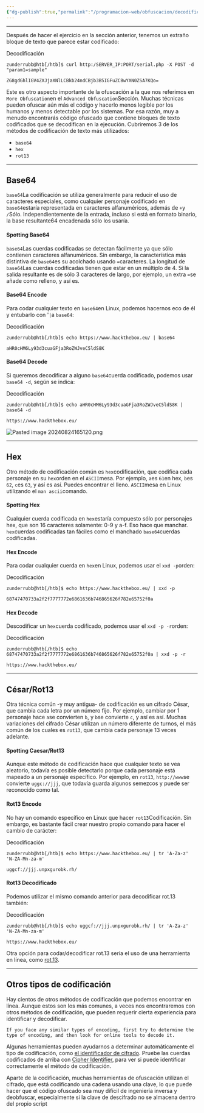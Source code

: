 ```yaml
---
{"dg-publish":true,"permalink":"/programacion-web/obfuscacion/decodificacion/","dgPassFrontmatter":true}
---
```



---

Después de hacer el ejercicio en la sección anterior, tenemos un extraño bloque de texto que parece estar codificado:

Decodificación

```shell-session
zunderrubb@htb[/htb]$ curl http:/SERVER_IP:PORT/serial.php -X POST -d "param1=sample"

ZG8gdGhlIGV4ZXJjaXNlLCBkb24ndCBjb3B5IGFuZCBwYXN0ZSA7KQo=
```

Este es otro aspecto importante de la ofuscación a la que nos referimos en `More Obfuscation`en el `Advanced Obfuscation`Sección. Muchas técnicas pueden ofuscar aún más el código y hacerlo menos legible por los humanos y menos detectable por los sistemas. Por esa razón, muy a menudo encontrarás código ofuscado que contiene bloques de texto codificados que se decodifican en la ejecución. Cubriremos 3 de los métodos de codificación de texto más utilizados:

- `base64`
- `hex`
- `rot13`

---

## Base64

`base64`La codificación se utiliza generalmente para reducir el uso de caracteres especiales, como cualquier personaje codificado en `base64`estaría representada en caracteres alfanuméricos, además de `+`y `/`Sólo. Independientemente de la entrada, incluso si está en formato binario, la base resultante64 encadenada sólo los usaría.

#### Spotting Base64

`base64`Las cuerdas codificadas se detectan fácilmente ya que sólo contienen caracteres alfanuméricos. Sin embargo, la característica más distintiva de `base64`es su acolchado usando `=`caracteres. La longitud de `base64`Las cuerdas codificadas tienen que estar en un múltiplo de 4. Si la salida resultante es de sólo 3 caracteres de largo, por ejemplo, un extra `=`se añade como relleno, y así es.

#### Base64 Encode

Para codar cualquier texto en `base64`en Linux, podemos hacernos eco de él y entubarlo con '`|`a `base64`:

Decodificación

```shell-session
zunderrubb@htb[/htb]$ echo https://www.hackthebox.eu/ | base64

aHR0cHM6Ly93d3cuaGFja3RoZWJveC5ldS8K
```

#### Base64 Decode

Si queremos decodificar a alguno `base64`cuerda codificado, podemos usar `base64 -d`, según se indica:

Decodificación

```shell-session
zunderrubb@htb[/htb]$ echo aHR0cHM6Ly93d3cuaGFja3RoZWJveC5ldS8K | base64 -d

https://www.hackthebox.eu/
```


![Pasted image 20240824165120.png](/img/user/imgs/Pasted%20image%2020240824165120.png)

---

## Hex

Otro método de codificación común es `hex`codificación, que codifica cada personaje en su `hex`orden en el `ASCII`mesa. Por ejemplo, `a`es `61`en hex, `b`es `62`, `c`es `63`, y así es así. Puedes encontrar el lleno. `ASCII`mesa en Linux utilizando el `man ascii`comando.

#### Spotting Hex

Cualquier cuerda codificada en `hex`estaría compuesto sólo por personajes hex, que son 16 caracteres solamente: 0-9 y a-f. Eso hace que manchar. `hex`cuerdas codificadas tan fáciles como el manchado `base64`cuerdas codificadas.

#### Hex Encode

Para codar cualquier cuerda en `hex`en Linux, podemos usar el `xxd -p`orden:

Decodificación

```shell-session
zunderrubb@htb[/htb]$ echo https://www.hackthebox.eu/ | xxd -p

68747470733a2f2f7777772e6861636b746865626f782e65752f0a
```

#### Hex Decode

Descodificar un `hex`cuerda codificado, podemos usar el `xxd -p -r`orden:

Decodificación

```shell-session
zunderrubb@htb[/htb]$ echo 68747470733a2f2f7777772e6861636b746865626f782e65752f0a | xxd -p -r

https://www.hackthebox.eu/
```

---

## César/Rot13

Otra técnica común -y muy antigua- de codificación es un cifrado César, que cambia cada letra por un número fijo. Por ejemplo, cambiar por 1 personaje hace `a`se convierten `b`, y `b`se convierte `c`, y así es así. Muchas variaciones del cifrado César utilizan un número diferente de turnos, el más común de los cuales es `rot13`, que cambia cada personaje 13 veces adelante.

#### Spotting Caesar/Rot13

Aunque este método de codificación hace que cualquier texto se vea aleatorio, todavía es posible detectarlo porque cada personaje está mapeado a un personaje específico. Por ejemplo, en `rot13`, `http://www`se convierte `uggc://jjj`, que todavía guarda algunos semezcos y puede ser reconocido como tal.

#### Rot13 Encode

No hay un comando específico en Linux que hacer `rot13`Codificación. Sin embargo, es bastante fácil crear nuestro propio comando para hacer el cambio de carácter:

Decodificación

```shell-session
zunderrubb@htb[/htb]$ echo https://www.hackthebox.eu/ | tr 'A-Za-z' 'N-ZA-Mn-za-m'

uggcf://jjj.unpxgurobk.rh/
```

#### Rot13 Decodificado

Podemos utilizar el mismo comando anterior para decodificar rot.13 también:

Decodificación

```shell-session
zunderrubb@htb[/htb]$ echo uggcf://jjj.unpxgurobk.rh/ | tr 'A-Za-z' 'N-ZA-Mn-za-m'

https://www.hackthebox.eu/
```

Otra opción para codar/decodificar rot.13 sería el uso de una herramienta en línea, como [rot.13](https://rot13.com/).

---

## Otros tipos de codificación

Hay cientos de otros métodos de codificación que podemos encontrar en línea. Aunque estos son los más comunes, a veces nos encontraremos con otros métodos de codificación, que pueden requerir cierta experiencia para identificar y decodificar.

`If you face any similar types of encoding, first try to determine the type of encoding, and then look for online tools to decode it.`

Algunas herramientas pueden ayudarnos a determinar automáticamente el tipo de codificación, como [el identificador de cifrado](https://www.boxentriq.com/code-breaking/cipher-identifier). Pruebe las cuerdas codificados de arriba con [Cipher Identifier](https://www.boxentriq.com/code-breaking/cipher-identifier), para ver si puede identificar correctamente el método de codificación.

Aparte de la codificación, muchas herramientas de ofuscación utilizan el cifrado, que está codificando una cadena usando una clave, lo que puede hacer que el código ofuscado sea muy difícil de ingeniería inversa y deobfuscar, especialmente si la clave de descifrado no se almacena dentro del propio script